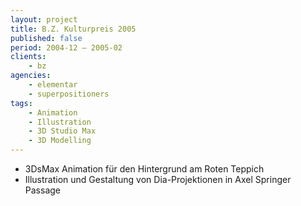```yaml
---
layout: project
title: B.Z. Kulturpreis 2005
published: false
period: 2004-12 – 2005-02
clients:
    - bz
agencies:
    - elementar
    - superpositioners
tags:
    - Animation
    - Illustration
    - 3D Studio Max
    - 3D Modelling
---
```

- 3DsMax Animation für den Hintergrund am Roten Teppich
- Illustration und Gestaltung von Dia-Projektionen in Axel Springer Passage
